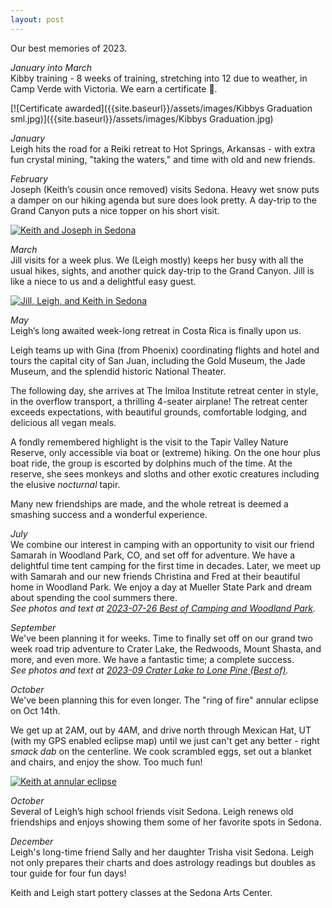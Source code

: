 ```yaml
---
layout: post
---
```

<!-- Emojis: https://gist.github.com/rxaviers/7360908  -->
Our best memories of 2023.

*January into March*  
Kibby training - 8 weeks of training, stretching into 12 due to weather, in Camp Verde with Victoria. We earn a certificate 🙂.

[![Certificate awarded]({{site.baseurl}}/assets/images/Kibbys Graduation sml.jpg)]({{site.baseurl}}/assets/images/Kibbys Graduation.jpg)

*January*  
Leigh hits the road for a Reiki retreat to Hot Springs, Arkansas - with extra fun crystal mining, "taking the waters," and time with old and new friends.

*February*  
Joseph (Keith’s cousin once removed) visits Sedona. Heavy wet snow puts a damper on our hiking agenda but sure does look pretty. A day-trip to the Grand Canyon puts a nice topper on his short visit.

[![Keith and Joseph in Sedona](https://lh3.googleusercontent.com/pw/ABLVV84kSlBVMbClSjmTHRFayXaS61lgm91taVYCU4AZ7pXyqj-Eb3fJHJqhJ8wpuJSLm_hF_Bx44sNdJXgcD6HIefVE3geOIvZwzApLPP7qPdY79kVV1uoac5r_b3XGfnb_p7RTWxsCfaCMCPWuiDLMv7mqog=w800-no-tmp.jpg)](https://lh3.googleusercontent.com/pw/ABLVV84kSlBVMbClSjmTHRFayXaS61lgm91taVYCU4AZ7pXyqj-Eb3fJHJqhJ8wpuJSLm_hF_Bx44sNdJXgcD6HIefVE3geOIvZwzApLPP7qPdY79kVV1uoac5r_b3XGfnb_p7RTWxsCfaCMCPWuiDLMv7mqog=w0-no-tmp.jpg)

*March*  
Jill visits for a week plus. We (Leigh mostly) keeps her busy with all the usual hikes, sights, and another quick day-trip to the Grand Canyon. Jill is like a niece to us and a delightful easy guest.

[![Jill, Leigh, and Keith in Sedona](https://lh3.googleusercontent.com/pw/ABLVV85pLra2YGGw1b6Gaysv9aUIQU9qDxtKbU1xdn8awMb7VaVyNBoNA3qFrwTN0OcmgiJVUqB5ZhlV0yzAQdWwGp0FfdwVQS0R4dMA4EHRsZIFeW-Be0Iqnc9E9XIVS1489w-1xgKZhg-GqfEw2n7uAFOjlA=w800-no-tmp.jpg)](https://lh3.googleusercontent.com/pw/ABLVV85pLra2YGGw1b6Gaysv9aUIQU9qDxtKbU1xdn8awMb7VaVyNBoNA3qFrwTN0OcmgiJVUqB5ZhlV0yzAQdWwGp0FfdwVQS0R4dMA4EHRsZIFeW-Be0Iqnc9E9XIVS1489w-1xgKZhg-GqfEw2n7uAFOjlA=w0-no-tmp.jpg)

*May*  
Leigh’s long awaited week-long retreat in Costa Rica is finally upon us.

Leigh teams up with Gina (from Phoenix) coordinating flights and hotel and tours the capital city of San Juan, including the Gold Museum, the Jade Museum, and the splendid historic National Theater.

The following day, she arrives at The Imiloa Institute retreat center in style, in the overflow transport, a thrilling 4-seater airplane! The retreat center exceeds expectations, with beautiful grounds, comfortable lodging, and delicious all vegan meals.

A fondly remembered highlight is the visit to the Tapir Valley Nature Reserve, only accessible via boat or (extreme) hiking. On the one hour plus boat ride, the group is escorted by dolphins much of the time. At the reserve, she sees monkeys and sloths and other exotic creatures including the elusive *nocturnal* tapir.

Many new friendships are made, and the whole retreat is deemed a smashing success and a wonderful experience. 

*July*  
We combine our interest in camping with an opportunity to visit our friend Samarah in Woodland Park, CO, and set off for adventure. We have a delightful time tent camping for the first time in decades. Later, we meet up with Samarah and our new friends Christina and Fred at their beautiful home in Woodland Park. We enjoy a day at Mueller State Park and dream about spending the cool summers there.  
*See photos and text at [2023-07-26 Best of Camping and Woodland Park](https://photos.app.goo.gl/QJftznrNWEmJ12fc9).* 

*September*  
We've been planning it for weeks. Time to finally set off on our grand two week road trip adventure to Crater Lake, the Redwoods, Mount Shasta, and more, and even more. We have a fantastic time; a complete success.  
*See photos and text at [2023-09 Crater Lake to Lone Pine (Best of)](https://photos.app.goo.gl/pwHS2S5auKtUrsYy7).* 

*October*  
We've been planning this for even longer. The "ring of fire" annular eclipse on Oct 14th.

We get up at 2AM, out by 4AM, and drive north through Mexican Hat, UT (with my GPS enabled eclipse map) until we just can't get any better - right *smack dab* on the centerline. We cook scrambled eggs, set out a blanket and chairs, and enjoy the show. Too much fun!

[![Keith at annular eclipse](https://lh3.googleusercontent.com/pw/ABLVV85XQyua2DSoOgxQGxaeuhOOORA1utKd_zlmg9d3yf709cWjwjbjq4F61eGoiO5Vm13EFoP34a5-ptSMvJo_aUpxa6-bVRI3ymVZYWKxQJtfSdt0Y7o7kpUSGNhK6pM79_TGgjOnVzXY1Zffe8dB0brdNA=w800-no-tmp.jpg)](https://lh3.googleusercontent.com/pw/ABLVV85XQyua2DSoOgxQGxaeuhOOORA1utKd_zlmg9d3yf709cWjwjbjq4F61eGoiO5Vm13EFoP34a5-ptSMvJo_aUpxa6-bVRI3ymVZYWKxQJtfSdt0Y7o7kpUSGNhK6pM79_TGgjOnVzXY1Zffe8dB0brdNA=w0-no-tmp.jpg)

*October*  
Several of Leigh’s high school friends visit Sedona. Leigh renews old friendships and enjoys showing them some of her favorite spots in Sedona.

*December*  
Leigh's long-time friend Sally and her daughter Trisha visit Sedona. Leigh not only prepares their charts and does astrology readings but doubles as tour guide for four fun days!

Keith and Leigh start pottery classes at the Sedona Arts Center.

